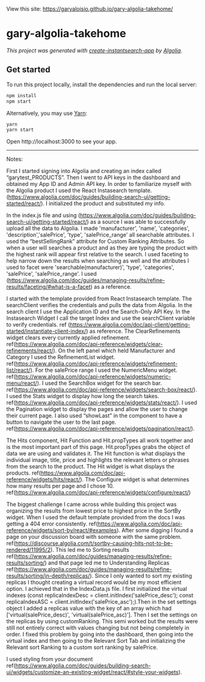 View this site: https://garyaloisio.github.io/gary-algolia-takehome/

# gary-algolia-takehome

_This project was generated with [create-instantsearch-app](https://github.com/algolia/create-instantsearch-app) by [Algolia](https://algolia.com)._

## Get started

To run this project locally, install the dependencies and run the local server:

```sh
npm install
npm start
```

Alternatively, you may use [Yarn](https://http://yarnpkg.com/):

```sh
yarn
yarn start
```

Open http://localhost:3000 to see your app.

________________________________________________________________

Notes:

First I started signing into Algolia and creating an index called “garytest_PRODUCTS”. Then I went to API keys in the dashboard and obtained my App ID and Admin API key.  In order to familiarize myself with the Algolia product I used the React Instasearch template. (https://www.algolia.com/doc/guides/building-search-ui/getting-started/react/). I initialized the product and substituted my info.

In the index.js file and using (https://www.algolia.com/doc/guides/building-search-ui/getting-started/react/) as a source I was able to successfully upload all the data to Algolia. I made 'manufacturer', 'name', 'categories', 'description','salePrice', 'type', 'salePrice_range' all searchable attributes. I used the “bestSellingRank” attribute for Custom Ranking Attributes. So when a user will searches a product and as they are typing the product with the highest rank will appear first relative to the search. I used faceting to help narrow down the results when searching as well and the attributes I used to facet were   'searchable(manufacturer)',  'type',  'categories',  'salePrice', 'salePrice_range'. I used (https://www.algolia.com/doc/guides/managing-results/refine-results/faceting/#what-is-a-facet) as a reference.

I started with the template provided from React Instasearch template. The searchClient verifies the credentials and pulls the data from Algolia. In the search client I use the Application ID and the Search-Only API Key. In the Instasearch Widget I call the target Index and use the searchClient variable to verify credentials. ref (https://www.algolia.com/doc/api-client/getting-started/instantiate-client-index/) as reference. The ClearRefinements widget clears every currently applied refinement. ref(https://www.algolia.com/doc/api-reference/widgets/clear-refinements/react/). On the left panel which held Manufacturer and Category I used the RefinementList widget. ref(https://www.algolia.com/doc/api-reference/widgets/refinement-list/react/). For the salePrice range I used the NumericMenu widget. ref(https://www.algolia.com/doc/api-reference/widgets/numeric-menu/react/).  I used the SearchBox widget for the search bar. ref(https://www.algolia.com/doc/api-reference/widgets/search-box/react/). I used the Stats widget to display how long the search takes. ref(https://www.algolia.com/doc/api-reference/widgets/stats/react/). I used the Pagination widget to display the pages and allow the user to change their current page. I also used “showLast” in the component to have a button to navigate the user to the last page. ref(https://www.algolia.com/doc/api-reference/widgets/pagination/react/).


The Hits component, Hit Function and Hit.propTypes all work together and is the most important part of this page. Hit.propTypes grabs the object of data we are using and validates it. The Hit function is what displays the individual image, title, price and highlights the relevant letters or phrases from the search to the product. The Hit widget is what displays the products. ref(https://www.algolia.com/doc/api-reference/widgets/hits/react/). The Configure widget is what determines how many results per page and I chose 10. ref(https://www.algolia.com/doc/api-reference/widgets/configure/react/)


The biggest challenge I came across while building this project was organizing the results from lowest price to highest price in the SortBy widget. When I used the default template provided from the docs I was getting a 404 error consistently. ref(https://www.algolia.com/doc/api-reference/widgets/sort-by/react/#examples). After some digging I found a page on your discussion board with someone with the same problem. ref(https://discourse.algolia.com/t/sortby-causing-hits-not-to-be-rendered/11995/2). This led me to Sorting results ref(https://www.algolia.com/doc/guides/managing-results/refine-results/sorting/) and that page led me to Understanding Replicas ref(https://www.algolia.com/doc/guides/managing-results/refine-results/sorting/in-depth/replicas/).  Since I only wanted to sort my existing replicas I thought creating a virtual record would be my most efficient option. I achieved that in the IndexData.js file. I first initialized the virtual indexes (const replicaIndexDesc = client.initIndex('salePrice_desc'); const replicaIndexASC = client.initIndex('salePrice_asc');).Then in the set settings object I added a replicas value with the key of an array which had  ['virtual(salePrice_desc)', 'virtual(salePrice_asc)']. Then I set the settings on the replicas by using customRanking. This semi worked but the results were still not entirely correct with values changing but not being completely in order. I fixed this problem by going into the dashboard, then going into the virtual index and then going to the Relevant Sort Tab and initializing the Relevant sort Ranking to a custom sort ranking by salePrice.


I used styling from your document ref(https://www.algolia.com/doc/guides/building-search-ui/widgets/customize-an-existing-widget/react/#style-your-widgets).
